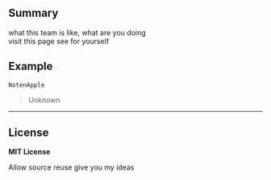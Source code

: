 ## Summary

what this team is like, what are you doing  
visit this page see for yourself  

## Example

````
NotenApple
````
> Unknown
> 

---

<!--
### Language

<p align="left">
   <img src="https://img.shields.io/badge/html5-%23E34F26.svg?style=for-the-badge&logo=html5&logoColor=white">
   
   <!--
   <img src="https://img.shields.io/badge/javascript-%23323330.svg?style=for-the-badge&logo=javascript&logoColor=%23F7DF1E">
   -->
</p>

## License

**MIT License**

Allow source reuse give you my ideas
